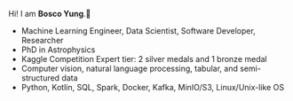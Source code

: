 Hi! I am **Bosco Yung**.🦜
- Machine Learning Engineer, Data Scientist, Software Developer, Researcher
- PhD in Astrophysics
- Kaggle Competition Expert tier: 2 silver medals and 1 bronze medal
- Computer vision, natural language processing, tabular, and semi-structured data
- Python, Kotlin, SQL, Spark, Docker, Kafka, MinIO/S3, Linux/Unix-like OS

